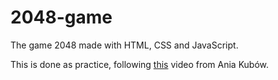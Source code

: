 # 2048-game
The game 2048 made with HTML, CSS and JavaScript.

This is done as practice, following [this](https://youtu.be/aDn2g8XfSMc) video from  Ania Kubów.
